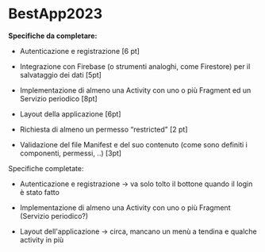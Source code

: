 # BestApp2023

**Specifiche da completare:**

- Autenticazione e registrazione [6 pt]
  
- Integrazione con Firebase (o strumenti analoghi, come Firestore) per il salvataggio dei dati [5pt]
  
- Implementazione di almeno una Activity con uno o più Fragment ed un Servizio
  periodico [8pt]
  
- Layout della applicazione [6pt]
  
- Richiesta di almeno un permesso “restricted” [2 pt]
  
- Validazione del file Manifest e del suo contenuto (come sono definiti i componenti,
  permessi, ..) [3pt]
  

Specifiche completate:

- Autenticazione e registrazione -> va solo tolto il bottone quando il login è stato fatto

- Implementazione di almeno una Activity con uno o più Fragment (Servizio periodico?)

- Layout dell'applicazione -> circa, mancano un menù a tendina e qualche activity in più
